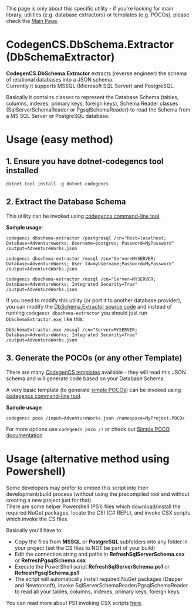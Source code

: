 This page is only about this specific utility - if you're looking for main library, utilities (e.g. database extractors) or templates (e.g. POCOs), please check the [Main Page](https://github.com/Drizin/CodegenCS/).

# CodegenCS.DbSchema.Extractor (DbSchemaExtractor)

**CodegenCS.DbSchema.Extractor** extracts (reverse engineer) the schema of relational databases into a JSON schema.  
Currently it supports MSSQL (Microsoft SQL Server) and PostgreSQL. 

Basically it contains classes to represent the Database Schema (tables, columns, indexes, primary keys, foreign keys), Schema Reader classes (SqlServerSchemaReader or PgsqlSchemaReader) to read the Schema from a MS SQL Server or PostgreSQL database.

# Usage (easy method)

## 1. Ensure you have dotnet-codegencs tool installed

```dotnet tool install -g dotnet-codegencs```

## 2. Extract the Database Schema

This utility can be invoked using [codegencs command-line tool](https://github.com/Drizin/CodegenCS#dotnet-codegencs-dbschema-extractor).

**Sample usage**:

```codegencs dbschema-extractor /postgresql /cn="Host=localhost; Database=Adventureworks; Username=postgres; Password=MyPassword" /output=AdventureWorks.json```

```codegencs dbschema-extractor /mssql /cn="Server=MYSERVER; Database=AdventureWorks; User Id=myUsername;Password=MyPassword" /output=AdventureWorks.json```

```codegencs dbschema-extractor /mssql /cn="Server=MYSERVER; Database=AdventureWorks; Integrated Security=True" /output=AdventureWorks.json```

If you need to modify this utility (or port it to another database provider), you can modify the [DbSchema.Extractor source code](https://github.com/Drizin/CodegenCS/tree/master/src/CodegenCS.DbSchema.Extractor) 
and instead of running ```codegencs dbschema-extractor``` you should just run ```DbSchemaExtractor.exe```, like this:

```DbSchemaExtractor.exe /mssql /cn="Server=MYSERVER; Database=AdventureWorks; Integrated Security=True" /output=AdventureWorks.json```

## 3. Generate the POCOs (or any other Template)

There are many [CodegenCS templates](https://github.com/Drizin/CodegenCS#dotnet-codegencs-templates) available - they will read this JSON schema and will generate code based on your Database Schema.  

A very basic template (to generate [simple POCOs](https://github.com/Drizin/CodegenCS/tree/master/src/CodegenCS.DbSchema.Templates/SimplePOCOGenerator)) can be invoked using [codegencs command-line tool](https://github.com/Drizin/CodegenCS#dotnet-codegencs-poco).

**Sample usage**:

```codegencs poco /input=AdventureWorks.json /namespace=MyProject.POCOs```

For more options use ```codegencs poco /?``` or check out [Simple POCO documentation](https://github.com/Drizin/CodegenCS/tree/master/src/CodegenCS.DbSchema.Templates/SimplePOCOGenerator)

# Usage (alternative method using Powershell)

Some developers may prefer to embed this script into their development/build process (without using the precompiled tool and without creating a new project just for that).  
There are some helper Powershell (PS1) files which download/install the required NuGet packages, locate the CSI (C# REPL), and invoke CSX scripts which invoke the CS files.

Basically you'll have to:

- Copy the files from **MSSQL** or **PostgreSQL** subfolders into any folder in your project (set the CS files to NOT be part of your build)
- Edit the connection string and paths in **RefreshSqlServerSchema.csx** or **RefreshPgsqlSchema.csx**
- Execute the PowerShell script **RefreshSqlServerSchema.ps1** or **RefreshPgsqlSchema.ps1**
- The script will automatically install required NuGet packages (Dapper and Newtonsoft), invoke SqlServerSchemaReader/PgsqlSchemaReader to read all your tables, columns, indexes, primary keys, foreign keys.  

You can read more about PS1 invoking CSX scripts [here](https://rdrizin.com/code-generation-csx-scripts-part1/).
